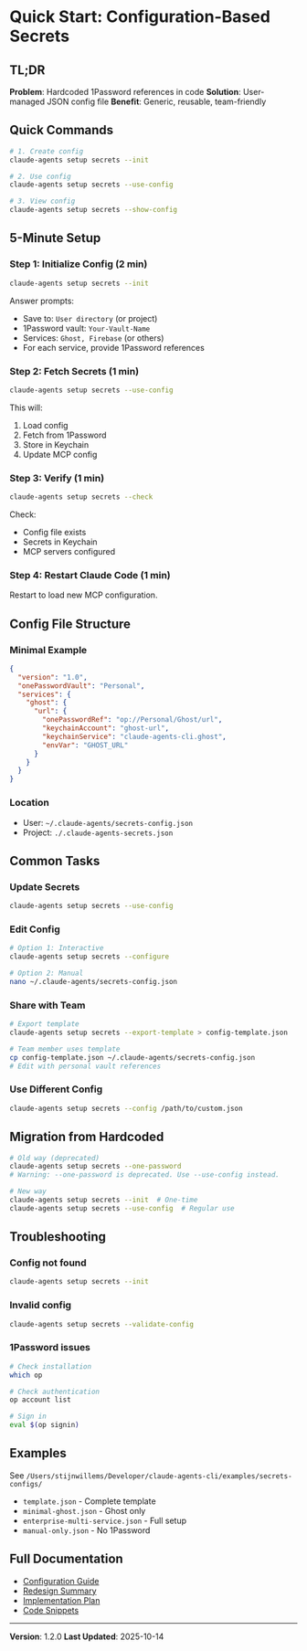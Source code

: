 # Quick Start: Configuration-Based Secrets

## TL;DR

**Problem**: Hardcoded 1Password references in code
**Solution**: User-managed JSON config file
**Benefit**: Generic, reusable, team-friendly

## Quick Commands

```bash
# 1. Create config
claude-agents setup secrets --init

# 2. Use config
claude-agents setup secrets --use-config

# 3. View config
claude-agents setup secrets --show-config
```

## 5-Minute Setup

### Step 1: Initialize Config (2 min)

```bash
claude-agents setup secrets --init
```

Answer prompts:
- Save to: `User directory` (or project)
- 1Password vault: `Your-Vault-Name`
- Services: `Ghost, Firebase` (or others)
- For each service, provide 1Password references

### Step 2: Fetch Secrets (1 min)

```bash
claude-agents setup secrets --use-config
```

This will:
1. Load config
2. Fetch from 1Password
3. Store in Keychain
4. Update MCP config

### Step 3: Verify (1 min)

```bash
claude-agents setup secrets --check
```

Check:
- Config file exists
- Secrets in Keychain
- MCP servers configured

### Step 4: Restart Claude Code (1 min)

Restart to load new MCP configuration.

## Config File Structure

### Minimal Example

```json
{
  "version": "1.0",
  "onePasswordVault": "Personal",
  "services": {
    "ghost": {
      "url": {
        "onePasswordRef": "op://Personal/Ghost/url",
        "keychainAccount": "ghost-url",
        "keychainService": "claude-agents-cli.ghost",
        "envVar": "GHOST_URL"
      }
    }
  }
}
```

### Location

- User: `~/.claude-agents/secrets-config.json`
- Project: `./.claude-agents-secrets.json`

## Common Tasks

### Update Secrets

```bash
claude-agents setup secrets --use-config
```

### Edit Config

```bash
# Option 1: Interactive
claude-agents setup secrets --configure

# Option 2: Manual
nano ~/.claude-agents/secrets-config.json
```

### Share with Team

```bash
# Export template
claude-agents setup secrets --export-template > config-template.json

# Team member uses template
cp config-template.json ~/.claude-agents/secrets-config.json
# Edit with personal vault references
```

### Use Different Config

```bash
claude-agents setup secrets --config /path/to/custom.json
```

## Migration from Hardcoded

```bash
# Old way (deprecated)
claude-agents setup secrets --one-password
# Warning: --one-password is deprecated. Use --use-config instead.

# New way
claude-agents setup secrets --init  # One-time
claude-agents setup secrets --use-config  # Regular use
```

## Troubleshooting

### Config not found

```bash
claude-agents setup secrets --init
```

### Invalid config

```bash
claude-agents setup secrets --validate-config
```

### 1Password issues

```bash
# Check installation
which op

# Check authentication
op account list

# Sign in
eval $(op signin)
```

## Examples

See `/Users/stijnwillems/Developer/claude-agents-cli/examples/secrets-configs/`

- `template.json` - Complete template
- `minimal-ghost.json` - Ghost only
- `enterprise-multi-service.json` - Full setup
- `manual-only.json` - No 1Password

## Full Documentation

- [Configuration Guide](./docs/CONFIG_BASED_SECRETS.md)
- [Redesign Summary](./docs/REDESIGN_SUMMARY.md)
- [Implementation Plan](./docs/IMPLEMENTATION_PLAN_CONFIG.md)
- [Code Snippets](./docs/CODE_SNIPPETS_CONFIG_SECRETS.md)

---

**Version**: 1.2.0
**Last Updated**: 2025-10-14
